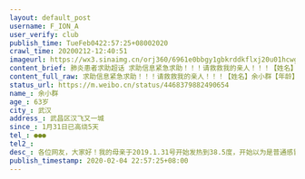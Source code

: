 ```yaml
---
layout: default_post
username: F_ION_A
user_verify: club
publish_time: TueFeb0422:57:25+08002020
crawl_time: 20200212-12:40:51
imageurl: https://wx3.sinaimg.cn/orj360/6961e0bbgy1gbkrddkflxj20u01hcwgq.jpg,https://wx4.sinaimg.cn/orj360/6961e0bbgy1gbkrdepd54j20u01hc4qp.jpg
content_brief: 肺炎患者求助超话 求助信息紧急求助！！！请救救我的亲人！！！【姓名】余小群【年龄】63岁【所在城市】武汉【所在小区、社区】武昌区 汉飞又一城【患病时间】1月31日 已高烧5天【联系方式】●●●【病情描述】 各位网友，大家好！我的母亲于2019.1.31号开始发热到38.5度，开始以为是 ...全文
content_full_raw: 求助信息紧急求助！！！请救救我的亲人！！！【姓名】余小群【年龄】63岁【所在城市】武汉【所在小区、社区】武昌区汉飞又一城【患病时间】1月31日已高烧5天【联系方式】●●●【病情描述】各位网友，大家好！我的母亲于2019.1.31号开始发热到38.5度，开始以为是普通感冒引起的发热，到社区医院进行相关治疗，治疗期间我母亲的发热症状没有得到缓解反而出现了全身无力的症状！于是2.1日，我陪同我母亲到省人民医院进行相关检查，中途各种排队在此不多做赘述，检查结果为病毒性肺炎，医生开了消炎，抗病毒和退烧栓。回家后按时服用药物，但病情未得到缓解反而又增加了胸闷，呼吸困难等症状（期间发烧反反复复）.没有办法，我们于2.3日再次到省人民医院检查，这次医生要求进行核酸检测，下午17时左右我们检测完毕回家，继续吃药！2.4日早上医院通知我母亲检测结果均为阳性，确诊是冠状肺炎。我们依照相关规定向社区，街道报备。但是相关部门一直说没有床位，要等！！！我母亲在家里病情已经开始恶化，发烧，乏力，胸闷，呼吸困难，饭也吃不进去，希望相关部门能够安排医院给我母亲治疗！！！如果出了什么事情，我们无法原谅自己，家中老父亲也怕身体扛不住！！恳求社区部门帮帮我们！！！@央视新闻@三联生活周刊@老陶在路上@侠客岛@武汉政府@澎湃新闻@人民日报@武汉晚报@武汉大学人民医院
status_url: https://m.weibo.cn/status/4468379882490654
name_: 余小群
age_: 63岁
city_: 武汉
address_: 武昌区汉飞又一城
since_: 1月31日已高烧5天
tel_: ●●●
tel2_: 
desc_: 各位网友，大家好！我的母亲于2019.1.31号开始发热到38.5度，开始以为是普通感冒引起的发热，到社区医院进行相关治疗，治疗期间我母亲的发热症状没有得到缓解反而出现了全身无力的症状！于是2.1日，我陪同我母亲到省人民医院进行相关检查，中途各种排队在此不多做赘述，检查结果为病毒性肺炎，医生开了消炎，抗病毒和退烧栓。回家后按时服用药物，但病情未得到缓解反而又增加了胸闷，呼吸困难等症状（期间发烧反反复复）.没有办法，我们于2.3日再次到省人民医院检查，这次医生要求进行核酸检测，下午17时左右我们检测完毕回家，继续吃药！2.4日早上医院通知我母亲检测结果均为阳性，确诊是冠状肺炎。我们依照相关规定向社区，街道报备。但是相关部门一直说没有床位，要等！！！我母亲在家里病情已经开始恶化，发烧，乏力，胸闷，呼吸困难，饭也吃不进去，希望相关部门能够安排医院给我母亲治疗！！！如果出了什么事情，我们无法原谅自己，家中老父亲也怕身体扛不住！！恳求社区部门帮帮我们！！！@央视新闻@三联生活周刊@老陶在路上@侠客岛@武汉政府@澎湃新闻@人民日报@武汉晚报@武汉大学人民医院
publish_timestamp: 2020-02-04 22:57:25+08:00
---
```

